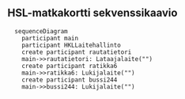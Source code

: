 ## HSL-matkakortti sekvenssikaavio

```mermaid
  sequenceDiagram
    participant main
    participant HKLLaitehallinto
    create participant rautatietori
    main->>rautatietori: Lataajalaite("")
    create participant ratikka6
    main->>ratikka6: Lukijalaite("")
    create participant bussi244
    main->>bussi244: Lukijalaite("") 
```

